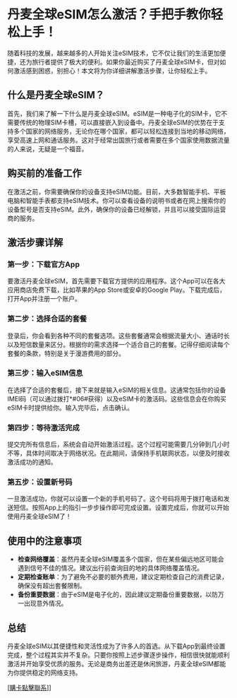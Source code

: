 # 丹麦全球eSIM怎么激活？手把手教你轻松上手！

随着科技的发展，越来越多的人开始关注eSIM技术，它不仅让我们的生活更加便捷，还为旅行者提供了极大的便利。如果你最近购买了丹麦全球eSIM卡，但对如何激活感到困惑，别担心！本文将为你详细讲解激活步骤，让你轻松上手。

## 什么是丹麦全球eSIM？

首先，我们来了解一下什么是丹麦全球eSIM。eSIM是一种电子化的SIM卡，它不需要传统的物理SIM卡槽，可以直接嵌入到设备中。丹麦全球eSIM的优势在于支持多个国家的网络服务，无论你在哪个国家，都可以轻松连接到当地的移动网络，享受高速上网和通话服务。这对于经常出国旅行或者需要在多个国家使用数据流量的人来说，无疑是一个福音。

## 购买前的准备工作

在激活之前，你需要确保你的设备支持eSIM功能。目前，大多数智能手机、平板电脑和智能手表都支持eSIM技术。你可以查看设备的说明书或者在网上搜索你的设备型号是否支持eSIM。此外，确保你的设备已经解锁，并且可以接受国际运营商的服务。

## 激活步骤详解

### 第一步：下载官方App

要激活丹麦全球eSIM，首先需要下载官方提供的应用程序。这个App可以在各大应用商店免费下载，比如苹果的App Store或安卓的Google Play。下载完成后，打开App并注册一个账户。

### 第二步：选择合适的套餐

登录后，你会看到各种不同的套餐选项。这些套餐通常会根据流量大小、通话时长以及短信数量来区分。根据你的需求选择一个适合自己的套餐。记得仔细阅读每个套餐的条款，特别是关于漫游费用的部分。

### 第三步：输入eSIM信息

在选择了合适的套餐后，接下来就是输入eSIM的相关信息。这通常包括你的设备IMEI码（可以通过拨打*#06#获得）以及eSIM卡的激活码。这些信息会在你购买eSIM卡时提供给你。输入完毕后，点击确认。

### 第四步：等待激活完成

提交完所有信息后，系统会自动开始激活过程。这个过程可能需要几分钟到几小时不等，具体时间取决于网络状况。在此期间，请保持手机联网状态，以便及时接收激活成功的通知。

### 第五步：设置新号码

一旦激活成功，你就可以设置一个新的手机号码了。这个号码将用于拨打电话和发送短信。按照App上的指引一步步操作即可完成设置。设置完成后，你就可以开始使用丹麦全球eSIM了！

## 使用中的注意事项

- **检查网络覆盖**：虽然丹麦全球eSIM覆盖多个国家，但在某些偏远地区可能会遇到信号不佳的情况。建议出行前查询目的地的具体网络覆盖情况。
- **定期检查账单**：为了避免不必要的额外费用，建议定期检查自己的消费记录，确保没有超出套餐限制。
- **备份重要数据**：由于eSIM是电子化的，因此建议定期备份重要数据，以防万一出现意外情况。

## 总结

丹麦全球eSIM以其便捷性和灵活性成为了许多人的首选。从下载App到最终设置完成，整个过程其实并不复杂。只要你按照上述步骤逐步操作，相信很快就能顺利激活并开始享受优质的服务。无论是商务出差还是休闲旅游，丹麦全球eSIM都能为你提供稳定的网络支持。

[[購卡點擊聯系](https://t.me/s/esim1088)]]
